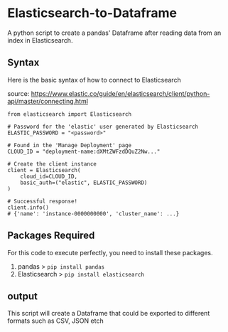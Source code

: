 # Elasticsearch-to-Dataframe

A python script to create a pandas' Dataframe after reading data from an index in Elasticsearch.


## Syntax
Here is the basic syntax of how to connect to Elasticsearch

source: https://www.elastic.co/guide/en/elasticsearch/client/python-api/master/connecting.html
```
from elasticsearch import Elasticsearch

# Password for the 'elastic' user generated by Elasticsearch
ELASTIC_PASSWORD = "<password>"

# Found in the 'Manage Deployment' page
CLOUD_ID = "deployment-name:dXMtZWFzdDQuZ2Nw..."

# Create the client instance
client = Elasticsearch(
    cloud_id=CLOUD_ID,
    basic_auth=("elastic", ELASTIC_PASSWORD)
)

# Successful response!
client.info()
# {'name': 'instance-0000000000', 'cluster_name': ...}
```


## Packages Required
For this code to execute perfectly, you need to install these packages.
1. pandas > `pip install pandas`
2. Elasticsearch > `pip install elasticsearch`


## output
This script will create a Dataframe that could be exported to different formats such as CSV, JSON etch
